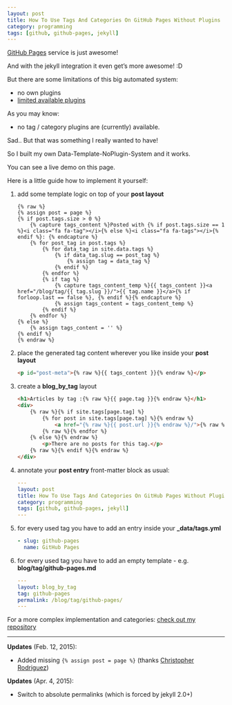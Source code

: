 ```yaml
---
layout: post
title: How To Use Tags And Categories On GitHub Pages Without Plugins
category: programming
tags: [github, github-pages, jekyll]
---
```


[GitHub Pages](http://pages.github.com/) service is just awesome!

And with the jekyll integration it even get’s more awesome! :D

But there are some limitations of this big automated system:

* no own plugins
* [limited available plugins](https://pages.github.com/versions/)

As you may know:

* no tag / category plugins are (currently) available.

Sad.. But that was something I really wanted to have!

So I built my own Data-Template-NoPlugin-System and it works.


You can see a live demo on this page.

Here is a little guide how to implement it yourself:

1. add some template logic on top of your __post layout__

    ```html+django
    {% raw %}
    {% assign post = page %}
    {% if post.tags.size > 0 %}
        {% capture tags_content %}Posted with {% if post.tags.size == 1 %}<i class="fa fa-tag"></i>{% else %}<i class="fa fa-tags"></i>{% endif %}: {% endcapture %}
        {% for post_tag in post.tags %}
            {% for data_tag in site.data.tags %}
                {% if data_tag.slug == post_tag %}
                    {% assign tag = data_tag %}
                {% endif %}
            {% endfor %}
            {% if tag %}
                {% capture tags_content_temp %}{{ tags_content }}<a href="/blog/tag/{{ tag.slug }}/">{{ tag.name }}</a>{% if forloop.last == false %}, {% endif %}{% endcapture %}
                {% assign tags_content = tags_content_temp %}
            {% endif %}
        {% endfor %}
    {% else %}
        {% assign tags_content = '' %}
    {% endif %}
    {% endraw %}
    ```

2. place the generated tag content wherever you like inside your __post layout__

    ```html
    <p id="post-meta">{% raw %}{{ tags_content }}{% endraw %}</p>
    ```

3. create a __blog\_by\_tag__ layout

    ```html
    <h1>Articles by tag :{% raw %}{{ page.tag }}{% endraw %}</h1>
    <div>
        {% raw %}{% if site.tags[page.tag] %}
            {% for post in site.tags[page.tag] %}{% endraw %}
                <a href="{% raw %}{{ post.url }}{% endraw %}/">{% raw %}{{ post.title }}{% endraw %}</a>
            {% raw %}{% endfor %}
        {% else %}{% endraw %}
            <p>There are no posts for this tag.</p>
        {% raw %}{% endif %}{% endraw %}
    </div>
    ```

4. annotate your __post entry__ front-matter block as usual:

    ```yaml
    ---
    layout: post
    title: How To Use Tags And Categories On GitHub Pages Without Plugins
    category: programming
    tags: [github, github-pages, jekyll]
    ---
    ```

5. for every used tag you have to add an entry inside your __\_data/tags.yml__

    ```yaml
    - slug: github-pages
      name: GitHub Pages
    ```

6. for every used tag you have to add an empty template - e.g. __blog/tag/github-pages.md__

    ```yaml
    ---
    layout: blog_by_tag
    tag: github-pages
    permalink: /blog/tag/github-pages/
    ---
    ```

For a more complex implementation and categories: [check out my repository](https://github.com/minddust/minddust.github.io)

---

**Updates** (Feb. 12, 2015):

* Added missing `{% assign post = page %}` (thanks [Christopher Rodriguez](https://github.com/cdr255))

**Updates** (Apr. 4, 2015):

* Switch to absolute permalinks (which is forced by jekyll 2.0+)
